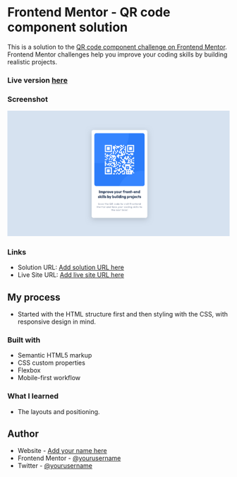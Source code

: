 # Frontend Mentor - QR code component solution

This is a solution to the [QR code component challenge on Frontend Mentor](https://www.frontendmentor.io/challenges/qr-code-component-iux_sIO_H). Frontend Mentor challenges help you improve your coding skills by building realistic projects.

### Live version [here](https://mannyoii.github.io/qr-code-component-main/)

### Screenshot

![](./images/screenshot.png)

### Links

- Solution URL: [Add solution URL here](https://github.com/mannyoii/qr-code-component-main)
- Live Site URL: [Add live site URL here](https://mannyoii.github.io/qr-code-component-main/)

## My process

- Started with the HTML structure first and then styling with the CSS, with responsive design in mind.

### Built with

- Semantic HTML5 markup
- CSS custom properties
- Flexbox
- Mobile-first workflow

### What I learned

- The layouts and positioning.

## Author

- Website - [Add your name here](https://www.your-site.com)
- Frontend Mentor - [@yourusername](https://www.frontendmentor.io/profile/yourusername)
- Twitter - [@yourusername](https://www.twitter.com/yourusername)
